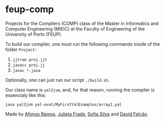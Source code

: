 # feup-comp
Projects for the Compilers (COMP) class of the Master in Informatics and Computer Engineering (MIEIC) at the Faculty of Engineering of the University of Porto (FEUP). 

To build our compiler, one must run the following commands inside of the folder `Project`:

1. `jjtree proj.jjt`
2. `javacc proj.jj`
3. `javac *.java`

Optionally, one can just run our script `./build.sh`.

Our class name is `yal2jvm`, and, for that reason, running the compiler is essencialy like this:

`java yal2jvm yal-eval/MyFirstYalExamples/array1.yal`

Made by [Afonso Ramos](https://github.com/AJRamos308), [Julieta Frade](https://github.com/julietafrade97), [Sofia Silva](https://github.com/literallysofia) and [David Falcão](https://github.com/davidrsfalcao).